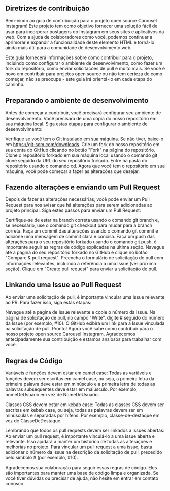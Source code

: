 ## Diretrizes de contribuição

Bem-vindo ao guia de contribuição para o projeto open source Carousel Instagram! Este projeto tem como objetivo fornecer uma solução fácil de usar para incorporar postagens do Instagram em seus sites e aplicativos da web. Com a ajuda de colaboradores como você, podemos continuar a aprimorar e expandir a funcionalidade deste elemento HTML e torná-lo ainda mais útil para a comunidade de desenvolvimento web.

Este guia fornecerá informações sobre como contribuir para o projeto, incluindo como configurar o ambiente de desenvolvimento, como fazer um fork do repositório, como enviar solicitações de pull e muito mais. Se você é novo em contribuir para projetos open source ou não tem certeza de como começar, não se preocupe - este guia irá orientá-lo em cada etapa do caminho.

## Preparando o ambiente de desenvolvimento
Antes de começar a contribuir, você precisará configurar seu ambiente de desenvolvimento. Você precisará de uma cópia do nosso repositório em sua máquina local. Siga estas etapas para configurar o ambiente de desenvolvimento:

Verifique se você tem o Git instalado em sua máquina. Se não tiver, baixe-o em https://git-scm.com/downloads.
Crie um fork do nosso repositório em sua conta do GitHub clicando no botão "Fork" na página do repositório.
Clone o repositório forkado em sua máquina local usando o comando git clone seguido da URL do seu repositório forkado.
Entre na pasta do repositório usando o comando cd.
Agora que você tem o repositório em sua máquina, você pode começar a fazer as alterações que desejar.

## Fazendo alterações e enviando um Pull Request
Depois de fazer as alterações necessárias, você pode enviar um Pull Request para nos avisar que há alterações para serem adicionadas ao projeto principal. Siga estes passos para enviar um Pull Request:

Certifique-se de estar na branch correta usando o comando git branch e, se necessário, use o comando git checkout para mudar para a branch correta.
Faça um commit das alterações usando o comando git commit e adicione uma mensagem de commit clara e concisa.
Faça um push das alterações para o seu repositório forkado usando o comando git push, é importante seguir as regras de código explicadas na última seção.
Navegue até a página do seu repositório forkado no GitHub e clique no botão "Compare & pull request".
Preencha o formulário de solicitação de pull com informações relevantes, incluindo a referência a uma Issue (ver próxima seção).
Clique em "Create pull request" para enviar a solicitação de pull.

## Linkando uma Issue ao Pull Request
Ao enviar uma solicitação de pull, é importante vincular uma Issue relevante ao PR. Para fazer isso, siga estas etapas:

Navegue até a página de Issue relevante e copie o número da Issue.
Na página de solicitação de pull, no campo "Write", digite # seguido do número da Issue (por exemplo, #10).
O GitHub exibirá um link para a Issue vinculada na solicitação de pull.
Pronto! Agora você sabe como contribuir para o nosso projeto open source Carousel Instagram. Agradecemos antecipadamente sua contribuição e estamos ansiosos para trabalhar com você.

## Regras de Código

Variáveis e funções devem estar em camel case: Todas as variáveis e funções devem ser escritas em camel case, ou seja, a primeira letra da primeira palavra deve estar em minúsculo e a primeira letra de todas as palavras subsequentes deve estar em maiúsculo. Por exemplo, nomeDeUsuario em vez de NomeDeUsuario.

Classes CSS devem estar em kebab case: Todas as classes CSS devem ser escritas em kebab case, ou seja, todas as palavras devem ser em minúsculas e separadas por hífens. Por exemplo, classe-de-destaque em vez de ClasseDeDestaque.

Lembrando que todos os pull requests devem ser linkados a issues abertas: Ao enviar um pull request, é importante vinculá-lo a uma issue aberta e relevante. Isso ajudará a manter um histórico de todas as alterações e melhorias no projeto. Para vincular um pull request a uma issue, basta adicionar o número da issue na descrição da solicitação de pull, precedido pelo símbolo # (por exemplo, #10).

Agradecemos sua colaboração para seguir essas regras de código. Eles são importantes para manter uma base de código limpa e organizada. Se você tiver dúvidas ou precisar de ajuda, não hesite em entrar em contato conosco.